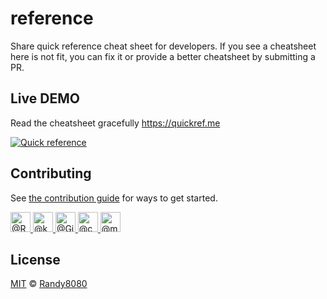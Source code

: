 # reference

Share quick reference cheat sheet for developers.
If you see a cheatsheet here is not fit, you can fix it or provide a better cheatsheet by submitting a PR.


## Live DEMO
Read the cheatsheet gracefully https://quickref.me

[![Quick reference](https://quickref.me/assets/image/preview.png)](https://quickref.me/)



## Contributing

See [the contribution guide](https://github.com/Randy8080/reference/blob/main/CONTRIBUTING.md) for ways to get started.

<a href="https://github.com/Randy8080">
<img class="d-block avatar-user" src="https://avatars.githubusercontent.com/u/62941208?s=64&amp;v=4" width="32" height="32" alt="@Randy8080">
</a>    
<a href="https://github.com/karate">
<img class="d-block avatar-user" src="https://avatars.githubusercontent.com/u/1358965?s=64&amp;v=4" width="32" height="32" alt="@karate">
</a>   
<a href="https://github.com/Girgias">
<img class="d-block avatar-user" src="https://avatars.githubusercontent.com/u/7906688?s=64&amp;v=4" width="32" height="32" alt="@Girgias">
</a>  
<a href="https://github.com/ceo">
<img class="d-block avatar-user" src="https://avatars.githubusercontent.com/u/39812139?s=64&amp;v=4" width="32" height="32" alt="@ceo">
</a> 
<a href="https://github.com/mubashirchandle">
<img class="d-block avatar-user" src="https://avatars.githubusercontent.com/u/61664272?s=64&amp;v=4" width="32" height="32" alt="@mubashirchandle">
</a>


## License
[MIT](https://github.com/Randy8080/reference/blob/main/LICENSE) © [Randy8080](https://github.com/Randy8080)

